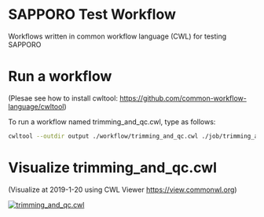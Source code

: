 # SAPPORO Test Workflow

Workflows written in common workflow language (CWL) for testing SAPPORO

# Run a workflow

(Plesae see how to install cwltool: https://github.com/common-workflow-language/cwltool)

To run a workflow named trimming_and_qc.cwl, type as follows:

```bash
cwltool --outdir output ./workflow/trimming_and_qc.cwl ./job/trimming_and_qc.cwl
```

# Visualize trimming_and_qc.cwl

(Visualize at 2019-1-20 using CWL Viewer https://view.commonwl.org)

[![trimming_and_qc.cwl](https://github.com/suecharo/test-workflow/raw/master/image/graph.png "trimming_and_qc.cwl")](https://view.commonwl.org/workflows/github.com/suecharo/test-workflow/blob/master/workflow/trimming_and_qc.cwl)
